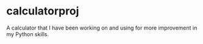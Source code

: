 # calculatorproj
A calculator that I have been working on and using for more improvement in my Python skills.
